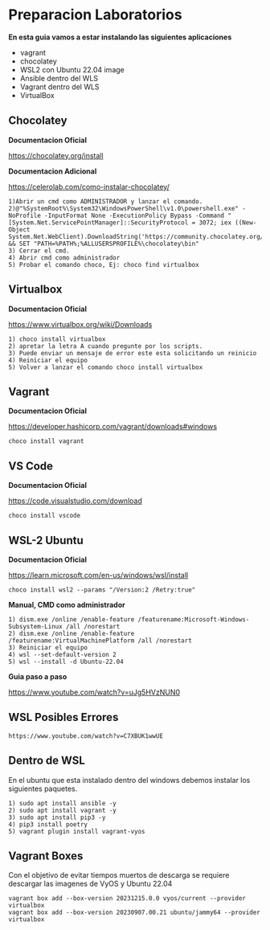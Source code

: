 Preparacion Laboratorios
==================================
**En esta guia vamos a estar instalando las siguientes aplicaciones**
* vagrant
* chocolatey
* WSL2 con Ubuntu 22.04 image
* Ansible dentro del WLS
* Vagrant dentro del WLS
* VirtualBox

Chocolatey
------------
**Documentacion Oficial**

 https://chocolatey.org/install

**Documentacion Adicional**

 https://celerolab.com/como-instalar-chocolatey/

```
1)Abrir un cmd como ADMINISTRADOR y lanzar el comando.
2)@"%SystemRoot%\System32\WindowsPowerShell\v1.0\powershell.exe" -NoProfile -InputFormat None -ExecutionPolicy Bypass -Command "[System.Net.ServicePointManager]::SecurityProtocol = 3072; iex ((New-Object System.Net.WebClient).DownloadString('https://community.chocolatey.org/install.ps1'))" && SET "PATH=%PATH%;%ALLUSERSPROFILE%\chocolatey\bin"
3) Cerrar el cmd.
4) Abrir cmd como administrador
5) Probar el comando choco, Ej: choco find virtualbox
```
Virtualbox
------------
**Documentacion Oficial**

 https://www.virtualbox.org/wiki/Downloads
```
1) choco install virtualbox
2) apretar la letra A cuando pregunte por los scripts.
3) Puede enviar un mensaje de error este esta solicitando un reinicio
4) Reiniciar el equipo
5) Volver a lanzar el comando choco install virtualbox
```
Vagrant
------------
**Documentacion Oficial**

 https://developer.hashicorp.com/vagrant/downloads#windows
```
choco install vagrant
```
VS Code
------------
**Documentacion Oficial**

https://code.visualstudio.com/download
```
choco install vscode
```
WSL-2 Ubuntu
------------
**Documentacion Oficial**

 https://learn.microsoft.com/en-us/windows/wsl/install
```
choco install wsl2 --params "/Version:2 /Retry:true"
```
**Manual, CMD como administrador**
```
1) dism.exe /online /enable-feature /featurename:Microsoft-Windows-Subsystem-Linux /all /norestart
2) dism.exe /online /enable-feature /featurename:VirtualMachinePlatform /all /norestart
3) Reiniciar el equipo
4) wsl --set-default-version 2
5) wsl --install -d Ubuntu-22.04
```
**Guia paso a paso**

https://www.youtube.com/watch?v=uJg5HVzNUN0

WSL Posibles Errores
------------
```
https://www.youtube.com/watch?v=C7XBUK1wwUE
```
Dentro de WSL
------------
En el ubuntu que esta instalado dentro del windows debemos instalar los siguientes paquetes.
```
1) sudo apt install ansible -y
2) sudo apt install vagrant -y
3) sudo apt install pip3 -y
4) pip3 install poetry
5) vagrant plugin install vagrant-vyos
```
Vagrant Boxes
-------
Con el objetivo de evitar tiempos muertos de descarga se requiere descargar las imagenes de VyOS y Ubuntu 22.04
```
vagrant box add --box-version 20231215.0.0 vyos/current --provider virtualbox
vagrant box add --box-version 20230907.00.21 ubuntu/jammy64 --provider virtualbox
